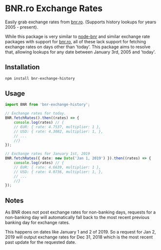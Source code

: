 # BNR.ro Exchange Rates
Easily grab exchange rates from [bnr.ro](https://bnr.ro). (Supports history lookups for years 2005 - present).

While this package is very similar to [node-bnr](https://github.com/Bloggify/node-bnr) and similar exchange rate
packages with support for [bnr.ro](https://bnr.ro/), all of these lack support for fetching exchange rates on days
other than 'today'. This package aims to resolve that, allowing lookups for any date between January 3rd, 2005 and
'today'. 

## Installation
```bash
npm install bnr-exchange-history
```

## Usage
```typescript
import BNR from 'bnr-exchange-history';

// Exchange rates for today.
BNR.fetchRates().then((rates) => {
    console.log(rates) // { 
    // EUR: { rate: 4.7537, multiplier: 1 },
    // USD: { rate: 4.3082, multiplier: 1, },
    // ...
    //}
});

// Exchange rates for January 1st, 2019
BNR.fetchRates({ date: new Date('Jan 1, 2019') }).then((rates) => {
    console.log(rates) // { 
    // EUR: { rate: 4.6639, multiplier: 1 },
    // USD: { rate: 4.0736, multiplier: 1, },
    // ...
    //}
});
```

## Notes
As BNR does not post exchange rates for non-banking days, requests for a non-banking day will automatically fall back to
the most recent previous banking day for exchange rates.

This happens on dates like January 1 and 2 of 2019. So a request for Jan 2, 2019 will output exchange rates for
Dec 31, 2018 which is the most recent past update for the requested date.